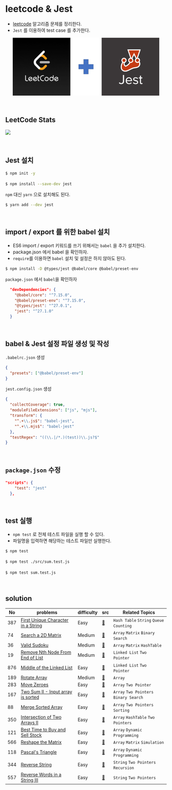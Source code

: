 # leetcode & Jest
- [leetcode](https://leetcode.com) 알고리즘 문제를 정리한다.
- `Jest` 를 이용하여 test case 를 추가한다.

<p align="center">
  <img src="./img/title.png" height="180">
</p>

<br/>

## LeetCode Stats
<p>
  <a href="https://leetcode.com/tiaz0128/">
    <img src="https://leetcode-stats-six.vercel.app/api?username=tiaz0128&theme=dark"/>
  </a>
</p>


<br/>

## Jest 설치
```bash
$ npm init -y

$ npm install --save-dev jest 
```
`npm` 대신 `yarn` 으로 설치해도 된다.
```bash
$ yarn add --dev jest
```

<br/>

## import / export 를 위한 babel 설치
- ES6 import / export 키워드를 쓰기 위해서는 `babel` 을 추가 설치한다.
- package.json 에서 babel 을 확인하자.
- `require`를 이용하면 `babel` 설치 및 설정은 하지 않아도 된다.

```bash
$ npm install -D @types/jest @babel/core @babel/preset-env
```

`package.json` 에서 `babel`을 확인하자

```json
  "devDependencies": {
    "@babel/core": "^7.15.0",
    "@babel/preset-env": "^7.15.0",
    "@types/jest": "^27.0.1",
    "jest": "^27.1.0"
  }
```

<br/>

## babel & Jest 설정 파일 생성 및 작성
`.babelrc.json` 생성

```json
{
  "presets": ["@babel/preset-env"]
}
```

`jest.config.json` 생성

```json
{
  "collectCoverage": true,
  "moduleFileExtensions": ["js", "mjs"],
  "transform": {
    "^.+\\.js$": "babel-jest",
    "^.+\\.mjs$": "babel-jest"
  },
  "testRegex": "((\\.|/*.)(test))\\.js?$"
}
```

<br/>

## `package.json` 수정

```json
"scripts": {
    "test": "jest"
  },
```

<br/>

## test 실행
- `npm test` 로 전체 테스트 파일을 실행 할 수 있다.
- 파일명을 입력하면 해당하는 테스트 파일만 실행한다.

```bash
$ npm test

$ npm test ./src/sum.test.js

$ npm test sum.test.js
```
<br/>

## solution

|  No | problems | difficulty | src | Related Topics | 
| --- | -------- | ---------- | --- | -------------- |
| 387 | [First Unique Character in a String](https://leetcode.com/problems/first-unique-character-in-a-string/) | Easy | [📄](https://github.com/tiaz0128/leetcode/blob/master/src/74.search2dMatrix.js)  | `Hash Table` `String` `Queue` `Counting` |
| 74  | [Search a 2D Matrix](https://leetcode.com/problems/search-a-2d-matrix/) | Medium | [📄](https://github.com/tiaz0128/leetcode/blob/master/src/74.search2dMatrix.js)  | `Array` `Matrix` `Binary Search` |
| 36  | [Valid Sudoku](https://leetcode.com/problems/valid-sudoku/) | Medium | [📄](https://github.com/tiaz0128/leetcode/blob/master/src/36.validSudoku.js)  | `Array`  `Matrix` `HashTable` |
| 19  | [Remove Nth Node From End of List](https://leetcode.com/problems/remove-nth-node-from-end-of-list/) | Medium | [📄](https://github.com/tiaz0128/leetcode/blob/master/src/19.removeNthNodeFromEndofList.js)  | `Linked List` `Two Pointer` |
| 876 | [Middle of the Linked List](https://leetcode.com/problems/middle-of-the-linked-list/) | Easy | [📄](https://github.com/tiaz0128/leetcode/blob/master/src/876.middleOfTheLinkedList.js)  | `Linked List` `Two Pointer` |
| 189 | [Rotate Array](https://leetcode.com/problems/rotate-array/) | Medium | [📄](https://github.com/tiaz0128/leetcode/blob/master/src/189.rotateArray.js)  | `Array` |
| 283 | [Move Zeroes](https://leetcode.com/problems/move-zeroes/) | Easy | [📄](https://github.com/tiaz0128/leetcode/blob/master/src/283.moveZeroes.js)  | `Array` `Two Pointer` |
| 167 | [Two Sum II - Input array is sorted](https://leetcode.com/problems/two-sum-ii-input-array-is-sorted/) | Easy | [📄](https://github.com/tiaz0128/leetcode/blob/master/src/167.twoSum2.js) | `Array` `Two Pointers` `Binary Search` |
| 88 | [Merge Sorted Array](https://leetcode.com/problems/merge-sorted-array/) | Easy | [📄](https://github.com/tiaz0128/leetcode/blob/master/src/88.mergeSortedArray.js)  | `Array` `Two Pointers` `Sorting` |
| 350 | [Intersection of Two Arrays II](https://leetcode.com/problems/intersection-of-two-arrays-ii/) | Easy | [📄](https://github.com/tiaz0128/leetcode/blob/master/src/350.intersectionOfTwoArrays2.js)  | `Array` `HashTable` `Two Pointers` |
| 121 | [Best Time to Buy and Sell Stock](https://leetcode.com/problems/best-time-to-buy-and-sell-stock/) | Easy | [📄](https://github.com/tiaz0128/leetcode/blob/master/src/121.bestTimetoBuyandSellStock.js)  | `Array` `Dynamic Programming` |
| 566 | [Reshape the Matrix](https://leetcode.com/problems/reshape-the-matrix/) | Easy | [📄](https://github.com/tiaz0128/leetcode/blob/master/src/566.reshapeTheMatrix.js)  | `Array` `Matrix` `Simulation` |
| 118 | [Pascal's Triangle](https://leetcode.com/problems/pascals-triangle/) | Easy | [📄](https://github.com/tiaz0128/leetcode/blob/master/src/118.pascalsTriangle.js)  | `Array`  `Dynamic Programming` |
| 344 | [Reverse String](https://leetcode.com/problems/reverse-string/) | Easy | [📄](https://github.com/tiaz0128/leetcode/blob/master/src/344.reverseString.js)  | `String`  `Two Pointers` `Recursion` |
| 557 | [Reverse Words in a String III](https://leetcode.com/problems/reverse-words-in-a-string-iii/) | Easy | [📄](https://github.com/tiaz0128/leetcode/blob/master/src/557.reverseWordsInAString3.js)  | `String`  `Two Pointers` |
